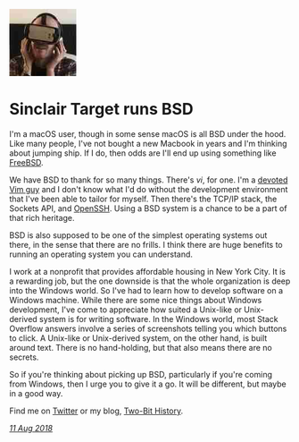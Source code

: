 <p><a href="/" alt="avatar" title="home page"><img src="sinclairtarget.jpeg" class="avatar"></a></p>

# Sinclair Target runs BSD

I'm a macOS user, though in some sense macOS is all BSD under the
hood. Like many people, I've not bought a new Macbook in years and
I'm thinking about jumping ship. If I do, then odds are I'll end
up using something like [FreeBSD].

We have BSD to thank for so many things. There's _vi_, for one. I'm
a [devoted Vim guy] and I don't know what I'd do without the
development environment that I've been able to tailor for myself.
Then there's the TCP/IP stack, the Sockets API, and [OpenSSH]. Using
a BSD system is a chance to be a part of that rich heritage.

BSD is also supposed to be one of the simplest operating systems
out there, in the sense that there are no frills.  I think there
are huge benefits to running an operating system you can understand.

I work at a nonprofit that provides affordable housing in New York
City. It is a rewarding job, but the one downside is that the whole
organization is deep into the Windows world. So I've had to learn
how to develop software on a Windows machine. While there are some
nice things about Windows development, I've come to appreciate how
suited a Unix-like or Unix-derived system is for writing software.
In the Windows world, most Stack Overflow answers involve a series
of screenshots telling you which buttons to click.  A Unix-like or
Unix-derived system, on the other hand, is built around text. There
is no hand-holding, but that also means there are no secrets.

So if you're thinking about picking up BSD, particularly if you're
coming from Windows, then I urge you to give it a go. It will be
different, but maybe in a good way.

Find me on [Twitter] or my blog, [Two-Bit History].

_[11 Aug 2018](/raw/people/sinclairtarget.md)_

[FreeBSD]: https://www.freebsd.org
[Twitter]: https://twitter.com/sinclairtarget
[Two-Bit History]: https://twobithistory.org/
[devoted Vim guy]: https://twobithistory.org/2018/08/05/where-vim-came-from.html
[OpenSSH]: https://www.openssh.com/

